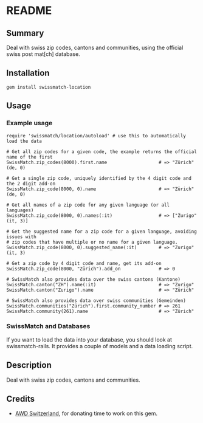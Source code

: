 README
======


Summary
-------
Deal with swiss zip codes, cantons and communities, using the official swiss post mat[ch]
database.



Installation
------------
`gem install swissmatch-location`



Usage
-----
### Example usage

    require 'swissmatch/location/autoload' # use this to automatically load the data

    # Get all zip codes for a given code, the example returns the official name of the first
    SwissMatch.zip_codes(8000).first.name                   # => "Zürich"(de, 0)

    # Get a single zip code, uniquely identified by the 4 digit code and the 2 digit add-on
    SwissMatch.zip_code(8000, 0).name                       # => "Zürich"(de, 0)

    # Get all names of a zip code for any given language (or all languages)
    SwissMatch.zip_code(8000, 0).names(:it)                 # => ["Zurigo"(it, 3)]

    # Get the suggested name for a zip code for a given language, avoiding issues with
    # zip codes that have multiple or no name for a given language.
    SwissMatch.zip_code(8000, 0).suggested_name(:it)        # => "Zurigo"(it, 3)

    # Get a zip code by 4 digit code and name, get its add-on
    SwissMatch.zip_code(8000, "Zürich").add_on              # => 0

    # SwissMatch also provides data over the swiss cantons (Kantone)
    SwissMatch.canton("ZH").name(:it)                       # => "Zurigo"
    SwissMatch.canton("Zurigo").name                        # => "Zürich"

    # SwissMatch also provides data over swiss communities (Gemeinden)
    SwissMatch.communities("Zürich").first.community_number # => 261
    SwissMatch.community(261).name                          # => "Zürich"


### SwissMatch and Databases
If you want to load the data into your database, you should look at swissmatch-rails.
It provides a couple of models and a data loading script.



Description
-----------
Deal with swiss zip codes, cantons and communities.



Credits
-------

* <a href="http://www.awd.ch/">AWD Switzerland</a>, for donating time to work on this gem.

